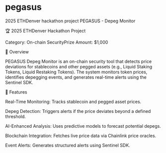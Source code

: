 # pegasus
2025 ETHDenver hackathon project
PEGASUS - Depeg Monitor

🏆 2025 ETHDenver Hackathon Project

Category: On-chain SecurityPrize Amount: $1,000

🚀 Overview

PEGASUS Depeg Monitor is an on-chain security tool that detects price deviations for stablecoins and other pegged assets (e.g., Liquid Staking Tokens, Liquid Restaking Tokens). The system monitors token prices, identifies depegging events, and generates real-time alerts using the Sentinel SDK.

🎯 Features

Real-Time Monitoring: Tracks stablecoin and pegged asset prices.

Depeg Detection: Triggers alerts if the price deviates beyond a defined threshold.

AI-Enhanced Analysis: Uses predictive models to forecast potential depegs.

Blockchain Integration: Fetches live price data via Chainlink price oracles.

Event Alerts: Generates structured alerts using Sentinel SDK.
